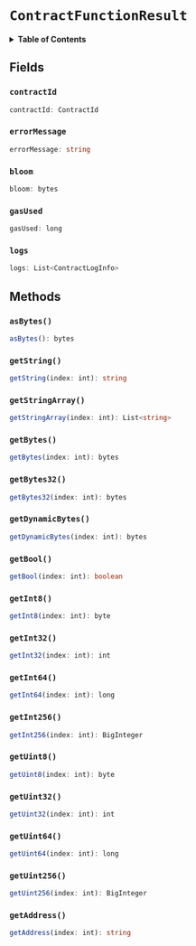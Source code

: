 # `ContractFunctionResult`

<details>
<summary><b>Table of Contents</b></summary>

| Item | Java | JavaScript | Go
| - | - | - | - |
| [`contractId`](#contractid) | ✅ | ✅ | ✅
| [`errorMessage`](#errormessage) | ✅ | ✅ | ✅
| [`bloom`](#bloom) | ✅ | ✅ | ✅
| [`gasUsed`](#gasused) | ✅ | ✅ | ✅
| [`logs`](#logs) | ✅ | ✅ | ✅
| [`asBytes()`](#asbytes) | ✅ | ✅ | ✅
| [`getString()`](#getstring) | ✅ | ✅ | ✅
| [`getStringArray()`](#getstringarray) | ✅ | ✅ | ✅
| [`getBytes()`](#getbytes) | ✅ | ✅ | ✅
| [`getBytes32()`](#getbytes32) | ✅ | ✅ | ✅
| [`getDynamicBytes()`](#getdynamicbytes) | ✅ | ✅ | ✅
| [`getBool()`](#getbool) | ✅ | ✅ | ✅
| [`getInt8()`](#getint8) | ✅ | ✅ | ✅
| [`getInt32()`](#getint32) | ✅ | ✅ | ✅
| [`getInt64()`](#getint64) | ✅ | ✅ | ✅
| [`getInt256()`](#getint256) | ✅ | ✅ | ✅
| [`getUint8()`](#getuint8) | ✅ | ✅ | ✅
| [`getUint32()`](#getuint32) | ✅ | ✅ | ✅
| [`getUint64()`](#getuint64) | ✅ | ✅ | ✅
| [`getUint256()`](#getuint256) | ✅ | ✅ | ✅
| [`getAddress()`](#getaddress) | ✅ | ✅ | ✅

</details>

## Fields

### `contractId`

```typescript
contractId: ContractId
```

### `errorMessage`

```typescript
errorMessage: string
```

### `bloom`

```typescript
bloom: bytes
```

### `gasUsed`

```typescript
gasUsed: long
```

### `logs`

```typescript
logs: List<ContractLogInfo>
```

## Methods

### `asBytes()`

```typescript
asBytes(): bytes
```

### `getString()`

```typescript
getString(index: int): string
```

### `getStringArray()`

```typescript
getStringArray(index: int): List<string>
```

### `getBytes()`

```typescript
getBytes(index: int): bytes
```

### `getBytes32()`

```typescript
getBytes32(index: int): bytes
```

### `getDynamicBytes()`

```typescript
getDynamicBytes(index: int): bytes
```

### `getBool()`

```typescript
getBool(index: int): boolean
```

### `getInt8()`

```typescript
getInt8(index: int): byte
```

### `getInt32()`

```typescript
getInt32(index: int): int
```

### `getInt64()`

```typescript
getInt64(index: int): long
```

### `getInt256()`

```typescript
getInt256(index: int): BigInteger
```

### `getUint8()`

```typescript
getUint8(index: int): byte
```

### `getUint32()`

```typescript
getUint32(index: int): int
```

### `getUint64()`

```typescript
getUint64(index: int): long
```

### `getUint256()`

```typescript
getUint256(index: int): BigInteger
```

### `getAddress()`

```typescript
getAddress(index: int): string
```
